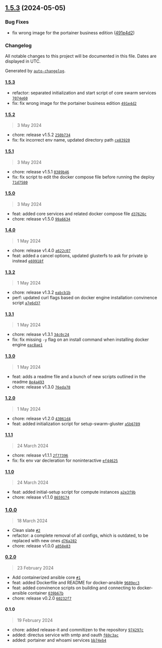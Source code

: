 

## [1.5.3](https://github.com/chof64/configs/compare/1.5.2...1.5.3) (2024-05-05)


### Bug Fixes

* fix wrong image for the portainer business edition ([491e4d2](https://github.com/chof64/configs/commit/491e4d269353cab439405f4e0633b44accef71f4))

### Changelog

All notable changes to this project will be documented in this file. Dates are displayed in UTC.

Generated by [`auto-changelog`](https://github.com/CookPete/auto-changelog).

#### [1.5.3](https://github.com/chof64/configs/compare/1.5.2...1.5.3)

- refactor: separated initialization and start script of core swarm services [`7074e60`](https://github.com/chof64/configs/commit/7074e605e0d038139a7bbf1ba106abc89b3e6152)
- fix: fix wrong image for the portainer business edition [`491e4d2`](https://github.com/chof64/configs/commit/491e4d269353cab439405f4e0633b44accef71f4)

#### [1.5.2](https://github.com/chof64/configs/compare/1.5.1...1.5.2)

> 3 May 2024

- chore: release v1.5.2 [`250b734`](https://github.com/chof64/configs/commit/250b734273025c5d7bd63045b8018ab5f83c5a37)
- fix: fix incorrect env name, updated directory path [`ce83920`](https://github.com/chof64/configs/commit/ce83920c7ab4d8b89550eb8fc1a6b4c0a48bc833)

#### [1.5.1](https://github.com/chof64/configs/compare/1.5.0...1.5.1)

> 3 May 2024

- chore: release v1.5.1 [`0389b46`](https://github.com/chof64/configs/commit/0389b461787c4a73576805162b0ad6fd99b4e29a)
- fix: fix script to edit the docker compose file before running the deploy [`71d7580`](https://github.com/chof64/configs/commit/71d7580a138e4b2d4f6569f81026c2eadd1abc29)

#### [1.5.0](https://github.com/chof64/configs/compare/1.4.0...1.5.0)

> 3 May 2024

- feat: added core services and related docker compose file [`d37626c`](https://github.com/chof64/configs/commit/d37626c3d5e362c15622872e7c41b3a120601739)
- chore: release v1.5.0 [`99a6634`](https://github.com/chof64/configs/commit/99a6634e9aeaa1cb7df0813025b981dbbbbeb262)

#### [1.4.0](https://github.com/chof64/configs/compare/1.3.2...1.4.0)

> 1 May 2024

- chore: release v1.4.0 [`a622c07`](https://github.com/chof64/configs/commit/a622c07e9a4ce472a7f85584d7e5acea687296ab)
- feat: added a cancel options, updated glusterfs to ask for private ip instead [`e69918f`](https://github.com/chof64/configs/commit/e69918fc3a4018eed1ee9410a156694ddffa6e6f)

#### [1.3.2](https://github.com/chof64/configs/compare/1.3.1...1.3.2)

> 1 May 2024

- chore: release v1.3.2 [`eabcb1b`](https://github.com/chof64/configs/commit/eabcb1b8f0ec0edaeef93094e98949d5d02903c3)
- perf: updated curl flags based on docker engine installation convinence script [`a7e6d37`](https://github.com/chof64/configs/commit/a7e6d37908e16ada9432e905bffdad76a75ebef7)

#### [1.3.1](https://github.com/chof64/configs/compare/1.3.0...1.3.1)

> 1 May 2024

- chore: release v1.3.1 [`34c0c24`](https://github.com/chof64/configs/commit/34c0c24b0a19e43e7d786558d78acd6959ba809a)
- fix: fix missing `-y` flag on an install command when installing docker engine [`eac8ae1`](https://github.com/chof64/configs/commit/eac8ae1f8c9f531a6487a7a01ad7ec8c95973c6f)

#### [1.3.0](https://github.com/chof64/configs/compare/1.2.0...1.3.0)

> 1 May 2024

- feat: adds a readme file and a bunch of new scripts outlined in the readme [`8e4a493`](https://github.com/chof64/configs/commit/8e4a493e168e919d33b1151909223349a91239b2)
- chore: release v1.3.0 [`76eda78`](https://github.com/chof64/configs/commit/76eda7843757df423591bdd6651febf631bf1946)

#### [1.2.0](https://github.com/chof64/configs/compare/1.1.1...1.2.0)

> 1 May 2024

- chore: release v1.2.0 [`43061d4`](https://github.com/chof64/configs/commit/43061d4da1453f201f2149f5b859208a32c29891)
- feat: added initialization script for setup-swarm-gluster [`a5b6789`](https://github.com/chof64/configs/commit/a5b6789da531434ff0886710c1560572a704ba7f)

#### [1.1.1](https://github.com/chof64/configs/compare/1.1.0...1.1.1)

> 24 March 2024

- chore: release v1.1.1 [`2f77396`](https://github.com/chof64/configs/commit/2f7739637ad0780084d0fb4e77d92dad456a8628)
- fix: fix env var decleration for noninteractive [`ef44625`](https://github.com/chof64/configs/commit/ef446257aeb23f6014b47cbab44c6d6f90542801)

#### [1.1.0](https://github.com/chof64/configs/compare/1.0.0...1.1.0)

> 24 March 2024

- feat: added initial-setup script for compute instances [`a2e3f9b`](https://github.com/chof64/configs/commit/a2e3f9b8cac876b9a4e0b04523c9fa7dd27abd2c)
- chore: release v1.1.0 [`8659174`](https://github.com/chof64/configs/commit/8659174b4739f172972ce46799f81767b5dec30c)

### [1.0.0](https://github.com/chof64/configs/compare/0.2.0...1.0.0)

> 18 March 2024

- Clean slate [`#2`](https://github.com/chof64/configs/pull/2)
- refactor: a complete removal of all configs, which is outdated, to be replaced with new ones [`d76a282`](https://github.com/chof64/configs/commit/d76a28293b1b5bb2c305d33490614cb75c0e0cc1)
- chore: release v1.0.0 [`a058e83`](https://github.com/chof64/configs/commit/a058e833284b8a6b22332cb7d120e55f7952c6b2)

#### [0.2.0](https://github.com/chof64/configs/compare/0.1.0...0.2.0)

> 23 February 2024

- Add containerized ansible core [`#1`](https://github.com/chof64/configs/pull/1)
- feat: added Dockerfile and README for docker-ansible [`9689ec3`](https://github.com/chof64/configs/commit/9689ec37d8aadf8a9524af5374076aa4ee932288)
- feat: added convinence scripts on building and connecting to docker-ansible container [`039b67b`](https://github.com/chof64/configs/commit/039b67b0229a1cf303e090e89fe2da04de8031e9)
- chore: release v0.2.0 [`60232f7`](https://github.com/chof64/configs/commit/60232f77f99e6a28fc923f2c4a87c85f95cea47e)

#### 0.1.0

> 19 February 2024

- chore: added release-it and commitizen to the repository [`974297c`](https://github.com/chof64/configs/commit/974297c47859d4a4ecf69c6541b415217a6d48c0)
- added: directus service with smtp and oauth [`f69c3ac`](https://github.com/chof64/configs/commit/f69c3ac180466739d641774146694a83229759e3)
- added: portainer and whoami services [`bb74eb4`](https://github.com/chof64/configs/commit/bb74eb4800109bb27e6422130bcab3f8adf71104)
